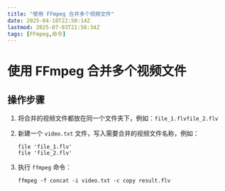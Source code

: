 ```yaml
---
title: "使用 FFmpeg 合并多个视频文件"
date: 2025-04-18T22:50:14Z
lastmod: 2025-07-03T21:58:34Z
tags: [FFmpeg,命令]
---
```


# 使用 FFmpeg 合并多个视频文件

## 操作步骤

1. 将合并的视频文件都放在同一个文件夹下，例如：`file_1.flv`​ `file_2.flv`
2. 新建一个 `video.txt` 文件，写入需要合并的视频文件名称，例如：

    ```plaintext
    file 'file_1.flv'
    file 'file_2.flv'
    ```
3. 执行 `ffmpeg` 命令：

    ```plaintext
    ffmpeg -f concat -i video.txt -c copy result.flv
    ```

‍
